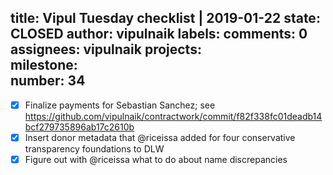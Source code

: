 title:	Vipul Tuesday checklist | 2019-01-22
state:	CLOSED
author:	vipulnaik
labels:	
comments:	0
assignees:	vipulnaik
projects:	
milestone:	
number:	34
--
- [x] Finalize payments for Sebastian Sanchez; see https://github.com/vipulnaik/contractwork/commit/f82f338fc01deadb14bcf279735896ab17c2610b
- [x] Insert donor metadata that @riceissa added for four conservative transparency foundations to DLW
- [x] Figure out with @riceissa what to do about name discrepancies
